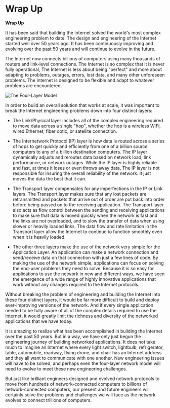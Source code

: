 # Wrap Up

**Wrap Up**

It has been said that building the Internet solved the world's most complex
engineering problem to date. The design and engineering of the Internet
started well over 50 years ago. It has been continuously improving
and evolving over the past 50 years and will continue to evolve in the future.

The Internet now connects billions of computers using many thousands of routers
and link-level connections. The Internet is so complex that it is never fully
operational, The Internet is less about being "perfect" and more about
adapting to problems, outages, errors, lost data, and many other unforeseen
problems. The Internet is designed to be flexible and adapt to whatever
problems are encountered.

![The Four-Layer Model](../images/layers)

In order to build an overall solution that works at scale, it was important to
break the Internet engineering problems down into four distinct layers:

* The Link/Physical layer includes all of the complex engineering
required to move data across a single "hop", whether the hop is a wireless WiFi,
wired Ethernet, fiber optic, or satellite connection.

* The Internetwork Protocol (IP) layer is how data is routed
across a series of hops to get quickly and efficiently from one of a billion
source computers to any of a billion destination computers. The IP layer
dynamically adjusts and reroutes data based on network load, link performance,
or network outages. While the IP layer is highly reliable and fast, at
times it loses or even throws away data. The IP layer is not responsible for
insuring the overall reliability of the network. It just moves the data the
best that it can.

* The Transport layer compensates for any imperfections in the IP
or Link layers. The Transport layer makes sure that any lost packets are
retransmitted and packets that arrive out of order are put back into order
before being passed on to the receiving application. The Transport layer also
acts as flow control between the sending and receiving applications to make
sure that data is moved quickly when the network is fast and the links are
not overloaded, and to slow the transfer of data when using slower or heavily
loaded links. The data flow and rate limitation in the Transport layer allow
the Internet to continue to function smoothly even when it is heavily loaded.

* The other three layers make the use of the network very simple
for the Application Layer. An application can make a network connection and
send/receive data on that connection with just a few lines of code. By making the
use of the network simple, applications can focus on solving the end-user
problems they need to solve. Because it is so easy for applications to use
the network in new and different ways, we have seen the emergence of a wide
range of highly innovative applications that work without any changes required to
the Internet protocols.

Without breaking the problem of engineering and building the Internet into
these four distinct layers, it would be far more difficult to build and deploy
ever-improving versions of the network. And if every single application needed
to be fully aware of all of the complex details required to use the Internet,
it would greatly limit the richness and diversity of the networked applications
that we have today.

It is amazing to realize what has been accomplished in building the Internet
over the past 50 years. But in a way, we have only just begun the engineering
journey of building networked applications. It does not take much to imagine
an Internet where every light switch, lightbulb, refrigerator, table, automobile,
roadway, flying drone, and chair has an Internet address and they all want to
communicate with one another. New engineering issues will have to be solved,
and perhaps even the four-layer network model will need to evolve to meet these
new engineering challenges.

But just like brilliant engineers designed and evolved network protocols to
move from hundreds of network-connected computers to billions of 
network-connected computers, our present and future engineers will certainly
solve the problems and challenges we will face as the network evolves to connect
trillions of computers.